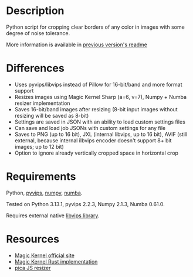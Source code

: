 # Description

Python script for cropping clear borders of any color in images with some degree of noise tolerance.

More information is available in [previous version's readme](https://github.com/WerctFourth/python-border-autocrop)

# Differences

* Uses pyvips/libvips instead of Pillow for 16-bit/band and more format support
* Resizes images using Magic Kernel Sharp (a=6, v=7), Numpy + Numba resizer implementation
* Saves 16-bit/band images after resizing (8-bit input images without resizing will be saved as 8-bit)
* Settings are saved in JSON with an ability to load custom settings files
* Can save and load job JSONs with custom settings for any file
* Saves to PNG (up to 16 bit), JXL (internal libvips, up to 16 bit), AVIF (still external, because internal ilbvips encoder doesn't support 8+ bit images; up to 12 bit)
* Option to ignore already vertically cropped space in horizontal crop

# Requirements
Python, [pyvips](https://pypi.org/project/pyvips/), [numpy](https://pypi.org/project/numpy/), [numba](https://pypi.org/project/numba/). 

Tested on Python 3.13.1, pyvips 2.2.3, Numpy 2.1.3, Numba 0.61.0.

Requires external native [libvips library](https://github.com/libvips/libvips/releases).

# Resources

* [Magic Kernel official site](https://johncostella.com/magic/)
* [Magic Kernel Rust implementation](https://lib.rs/crates/magic-kernel)
* [pica JS resizer](https://github.com/nodeca/pica)